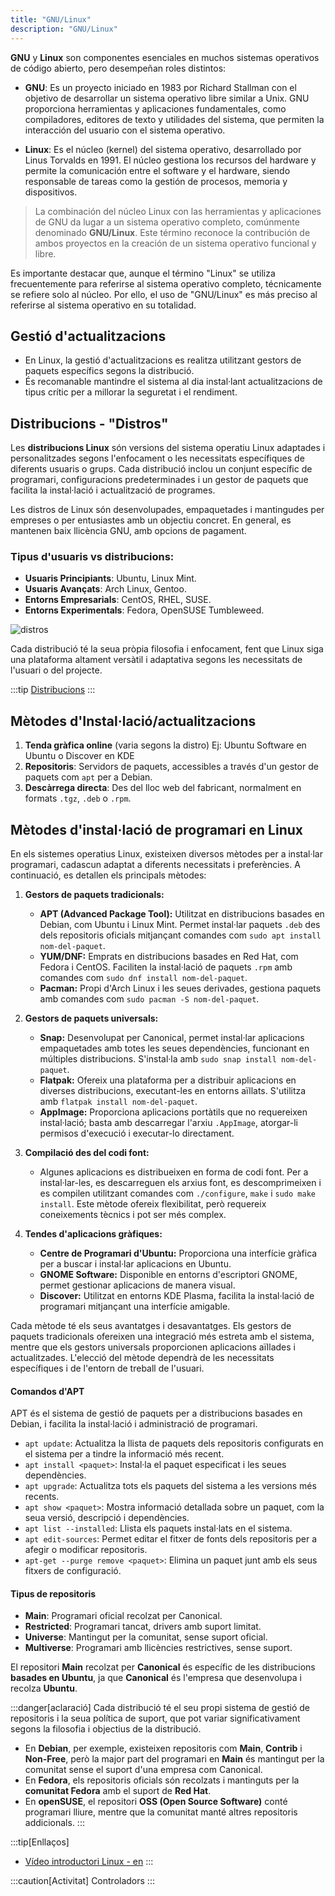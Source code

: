 ```yaml
---
title: "GNU/Linux"  
description: "GNU/Linux" 
---
```


**GNU** y **Linux** son componentes esenciales en muchos sistemas operativos de código abierto, pero desempeñan roles distintos:

- **GNU**: Es un proyecto iniciado en 1983 por Richard Stallman con el objetivo de desarrollar un sistema operativo libre similar a Unix. GNU proporciona herramientas y aplicaciones fundamentales, como compiladores, editores de texto y utilidades del sistema, que permiten la interacción del usuario con el sistema operativo.

- **Linux**: Es el núcleo (kernel) del sistema operativo, desarrollado por Linus Torvalds en 1991. El núcleo gestiona los recursos del hardware y permite la comunicación entre el software y el hardware, siendo responsable de tareas como la gestión de procesos, memoria y dispositivos. 

> La combinación del núcleo Linux con las herramientas y aplicaciones de GNU da lugar a un sistema operativo completo, comúnmente denominado **GNU/Linux**. Este término reconoce la contribución de ambos proyectos en la creación de un sistema operativo funcional y libre.

Es importante destacar que, aunque el término "Linux" se utiliza frecuentemente para referirse al sistema operativo completo, técnicamente se refiere solo al núcleo. Por ello, el uso de "GNU/Linux" es más preciso al referirse al sistema operativo en su totalidad.


## Gestió d'actualitzacions

- En Linux, la gestió d'actualitzacions es realitza utilitzant gestors de paquets específics segons la distribució.
- És recomanable mantindre el sistema al dia instal·lant actualitzacions de tipus crític per a millorar la seguretat i el rendiment.

## Distribucions - "Distros"

Les **distribucions Linux** són versions del sistema operatiu Linux adaptades i personalitzades segons l'enfocament o les necessitats específiques de diferents usuaris o grups. Cada distribució inclou un conjunt específic de programari, configuracions predeterminades i un gestor de paquets que facilita la instal·lació i actualització de programes.

Les distros de Linux són desenvolupades, empaquetades i mantingudes per empreses o per entusiastes amb un objectiu concret. En general, es mantenen baix llicència GNU, amb opcions de pagament.

### Tipus d'usuaris vs distribucions:
- **Usuaris Principiants**: Ubuntu, Linux Mint.
- **Usuaris Avançats**: Arch Linux, Gentoo.
- **Entorns Empresarials**: CentOS, RHEL, SUSE.
- **Entorns Experimentals**: Fedora, OpenSUSE Tumbleweed.

![distros](https://miro.medium.com/v2/resize:fit:1400/format:webp/1*hxY05AVCBHC5wqXi2q81Qg.png)

Cada distribució té la seua pròpia filosofia i enfocament, fent que Linux siga una plataforma altament versàtil i adaptativa segons les necessitats de l'usuari o del projecte.

:::tip
[Distribucions](https://upload.wikimedia.org/wikipedia/commons/1/1b/Linux_Distribution_Timeline.svg)
:::

## Mètodes d'Instal·lació/actualitzacions

1. **Tenda gràfica online** (varia segons la distro) Ej: Ubuntu Software en Ubuntu o Discover en KDE
2. **Repositoris**: Servidors de paquets, accessibles a través d'un gestor de paquets com `apt` per a Debian.
3. **Descàrrega directa**: Des del lloc web del fabricant, normalment en formats `.tgz`, `.deb` o `.rpm`.

## Mètodes d'instal·lació de programari en Linux

En els sistemes operatius Linux, existeixen diversos mètodes per a instal·lar programari, cadascun adaptat a diferents necessitats i preferències. A continuació, es detallen els principals mètodes:

1. **Gestors de paquets tradicionals:**
    - **APT (Advanced Package Tool):** Utilitzat en distribucions basades en Debian, com Ubuntu i Linux Mint. Permet instal·lar paquets `.deb` des dels repositoris oficials mitjançant comandes com `sudo apt install nom-del-paquet`.
    - **YUM/DNF:** Emprats en distribucions basades en Red Hat, com Fedora i CentOS. Faciliten la instal·lació de paquets `.rpm` amb comandes com `sudo dnf install nom-del-paquet`.
    - **Pacman:** Propi d'Arch Linux i les seues derivades, gestiona paquets amb comandes com `sudo pacman -S nom-del-paquet`.

2. **Gestors de paquets universals:**
    - **Snap:** Desenvolupat per Canonical, permet instal·lar aplicacions empaquetades amb totes les seues dependències, funcionant en múltiples distribucions. S'instal·la amb `sudo snap install nom-del-paquet`.
    - **Flatpak:** Ofereix una plataforma per a distribuir aplicacions en diverses distribucions, executant-les en entorns aïllats. S'utilitza amb `flatpak install nom-del-paquet`.
    - **AppImage:** Proporciona aplicacions portàtils que no requereixen instal·lació; basta amb descarregar l'arxiu `.AppImage`, atorgar-li permisos d'execució i executar-lo directament.

3. **Compilació des del codi font:**
    - Algunes aplicacions es distribueixen en forma de codi font. Per a instal·lar-les, es descarreguen els arxius font, es descomprimeixen i es compilen utilitzant comandes com `./configure`, `make` i `sudo make install`. Este mètode ofereix flexibilitat, però requereix coneixements tècnics i pot ser més complex.

4. **Tendes d'aplicacions gràfiques:**
    - **Centre de Programari d'Ubuntu:** Proporciona una interfície gràfica per a buscar i instal·lar aplicacions en Ubuntu.
    - **GNOME Software:** Disponible en entorns d'escriptori GNOME, permet gestionar aplicacions de manera visual.
    - **Discover:** Utilitzat en entorns KDE Plasma, facilita la instal·lació de programari mitjançant una interfície amigable.

Cada mètode té els seus avantatges i desavantatges. Els gestors de paquets tradicionals ofereixen una integració més estreta amb el sistema, mentre que els gestors universals proporcionen aplicacions aïllades i actualitzades. L'elecció del mètode dependrà de les necessitats específiques i de l'entorn de treball de l'usuari.

#### Comandos d'APT

APT és el sistema de gestió de paquets per a distribucions basades en Debian, i facilita la instal·lació i administració de programari.

- `apt update`: Actualitza la llista de paquets dels repositoris configurats en el sistema per a tindre la informació més recent.
- `apt install <paquet>`: Instal·la el paquet especificat i les seues dependències.
- `apt upgrade`: Actualitza tots els paquets del sistema a les versions més recents.
- `apt show <paquet>`: Mostra informació detallada sobre un paquet, com la seua versió, descripció i dependències.
- `apt list --installed`: Llista els paquets instal·lats en el sistema.
- `apt edit-sources`: Permet editar el fitxer de fonts dels repositoris per a afegir o modificar repositoris.
- `apt-get --purge remove <paquet>`: Elimina un paquet junt amb els seus fitxers de configuració.

#### Tipus de repositoris
- **Main**: Programari oficial recolzat per Canonical.
- **Restricted**: Programari tancat, drivers amb suport limitat.
- **Universe**: Mantingut per la comunitat, sense suport oficial.
- **Multiverse**: Programari amb llicències restrictives, sense suport.

El repositori **Main** recolzat per **Canonical** és específic de les distribucions **basades en Ubuntu**, ja que **Canonical** és l'empresa que desenvolupa i recolza **Ubuntu**.

:::danger[aclaració]
Cada distribució té el seu propi sistema de gestió de repositoris i la seua política de suport, que pot variar significativament segons la filosofia i objectius de la distribució.

- En **Debian**, per exemple, existeixen repositoris com **Main**, **Contrib** i **Non-Free**, però la major part del programari en **Main** és mantingut per la comunitat sense el suport d'una empresa com Canonical.
- En **Fedora**, els repositoris oficials són recolzats i mantinguts per la **comunitat Fedora** amb el suport de **Red Hat**.
- En **openSUSE**, el repositori **OSS (Open Source Software)** conté programari lliure, mentre que la comunitat manté altres repositoris addicionals.
:::
  
:::tip[Enllaços]  
  - [Vídeo introductori Linux - en](https://www.youtube.com/watch?v=UUJ0dFpj1-M&t=19s)
:::

:::caution[Activitat]
Controladors
:::